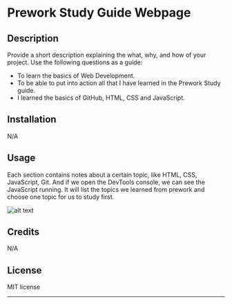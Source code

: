 # Prework Study Guide Webpage

## Description

Provide a short description explaining the what, why, and how of your project. Use the following questions as a guide:

- To learn the basics of Web Development.
- To be able to put into action all that I have learned in the Prework Study guide.
- I learned the basics of GitHub, HTML, CSS and JavaScript.

## Installation

N/A

## Usage

Each section contains notes about a certain topic, like HTML, CSS, JavaScript, Git. And if we open the DevTools console, we can see the JavaScript running. It will list the topics we learned from prework and choose one topic for us to study first.

![alt text](assets/images/screenshot.png)

## Credits

N/A

## License

MIT license

---
